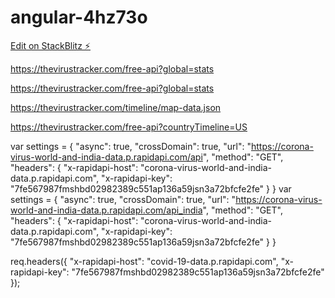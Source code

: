 # angular-4hz73o

[Edit on StackBlitz ⚡️](https://stackblitz.com/edit/angular-4hz73o)

https://thevirustracker.com/free-api?global=stats

https://thevirustracker.com/free-api?global=stats

https://thevirustracker.com/timeline/map-data.json

https://thevirustracker.com/free-api?countryTimeline=US


var settings = {
	"async": true,
	"crossDomain": true,
	"url": "https://corona-virus-world-and-india-data.p.rapidapi.com/api",
	"method": "GET",
	"headers": {
		"x-rapidapi-host": "corona-virus-world-and-india-data.p.rapidapi.com",
		"x-rapidapi-key": "7fe567987fmshbd02982389c551ap136a59jsn3a72bfcfe2fe"
	}
}
var settings = {
	"async": true,
	"crossDomain": true,
	"url": "https://corona-virus-world-and-india-data.p.rapidapi.com/api_india",
	"method": "GET",
	"headers": {
		"x-rapidapi-host": "corona-virus-world-and-india-data.p.rapidapi.com",
		"x-rapidapi-key": "7fe567987fmshbd02982389c551ap136a59jsn3a72bfcfe2fe"
	}
}


req.headers({
	"x-rapidapi-host": "covid-19-data.p.rapidapi.com",
	"x-rapidapi-key": "7fe567987fmshbd02982389c551ap136a59jsn3a72bfcfe2fe"
});
